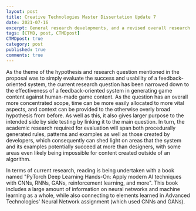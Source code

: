 ```yaml
---
layout: post
title: Creative Technologies Master Dissertation Update 7
date: 2021-07-16
excerpt: General research developments, and a revised overall research question.
tags: [CTMD, post, CTMDpost]
CTMDpost: true
category: post
published: true
comments: true
---
```

As the theme of the hypothesis and research question mentioned in the proposal was to simply evaluate the success and usability of a feedback-oriented system, the current research question has been narrowed down to the effectiveness of a feedback-oriented system in generating game content against human-made game content. As the question has an overall more concentrated scope, time can be more easily allocated to more vital aspects, and context can be provided to the otherwise overly broad hypothesis from before. As well as this, it also gives larger purpose to the intended side by side testing by linking it to the main question. In turn, the academic research required for evaluation will span both procedurally generated rules, patterns and examples as well as those created by developers, which consequently can shed light on areas that the system and its examples potentially succeed at more than designers, with some areas even likely being impossible for content created outside of an algorithm.

In terms of current research, reading is being undertaken with a book named "PyTorch Deep Learning Hands-On: Apply modern AI techniques with CNNs, RNNs, GANs, reinforcement learning, and more". This book includes a large amount of information on neural networks and machine learning as a whole, while also connecting to elements learned in Advanced Technologies' Neural Network assignment (which used CNNs and GANs).